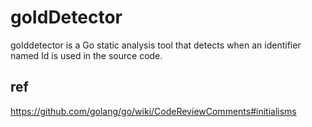 # goIdDetector

goIddetector is a Go static analysis tool that detects when an identifier named Id is used in the source code.

## ref

https://github.com/golang/go/wiki/CodeReviewComments#initialisms